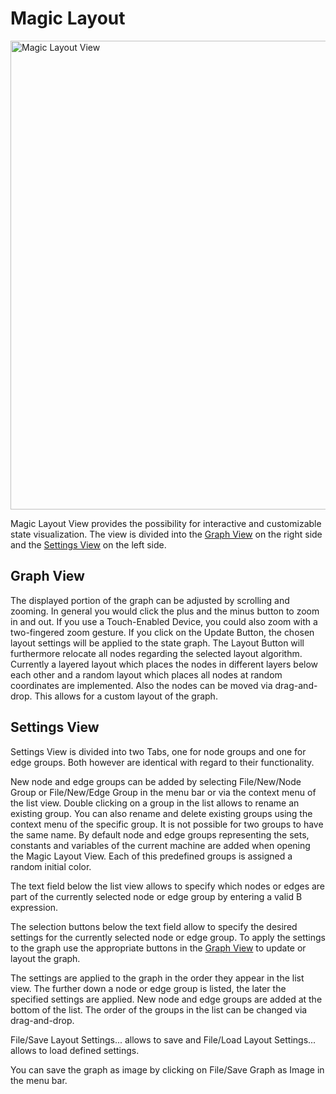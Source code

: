 # Magic Layout

<img src="../screenshots/MagicLayout.png" alt="Magic Layout View"
	title="Magic Layout View Screenshot" width="750" />

Magic Layout View provides the possibility for interactive and customizable state visualization.
The view is divided into the [Graph View](#graph) on the right side and the [Settings View](#settings) on the left side.

## <a name="graph"></a>Graph View

The displayed portion of the graph can be adjusted by scrolling and zooming. In general you would click the plus and the minus button to zoom in and out. If you use a Touch-Enabled Device, you could also zoom with a two-fingered zoom gesture.
If you click on the Update Button, the chosen layout settings will be applied to the state graph. The Layout Button will furthermore relocate all nodes regarding the selected layout algorithm. Currently a layered layout which places the nodes in different layers below each other and a random layout which places all nodes at random coordinates are implemented. Also the nodes can be moved via drag-and-drop. This allows for a custom layout of the graph.

## <a name="settings"></a>Settings View
Settings View is divided into two Tabs, one for node groups and one for edge groups. Both however are identical with regard to their functionality.

New node and edge groups can be added by selecting File/New/Node Group or File/New/Edge Group in the menu bar or via the context menu of the list view. Double clicking on a group in the list allows to rename an existing group. You can also rename and delete existing groups using the context menu of the specific group. It is not possible for two groups to have the same name. By default node and edge groups representing the sets, constants and variables of the current machine are added when opening the Magic Layout View. Each of this predefined groups is assigned a random initial color.

The text field below the list view allows to specify which nodes or edges are part of the currently selected node or edge group by entering a valid B expression. 

The selection buttons below the text field allow to specify the desired settings for the currently selected node or edge group. To apply the settings to the graph use the appropriate buttons in the [Graph View](#graph) to update or layout the graph.

The settings are applied to the graph in the order they appear in the list view. The further down a node or edge group is listed, the later the specified settings are applied. New node and edge groups are added at the bottom of the list. The order of the groups in the list can be changed via drag-and-drop.

File/Save Layout Settings... allows to save and File/Load Layout Settings... allows to load defined settings.

You can save the graph as image by clicking on File/Save Graph as Image in the menu bar.